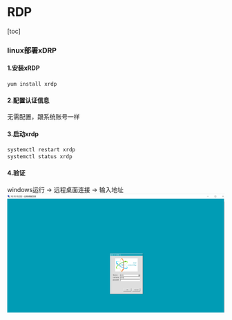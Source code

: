 # RDP

[toc]

### linux部署xDRP

#### 1.安装xRDP
```shell
yum install xrdp
```

#### 2.配置认证信息
无需配置，跟系统账号一样

#### 3.启动xrdp
```shell
systemctl restart xrdp
systemctl status xrdp
```

#### 4.验证
windows运行 -> 远程桌面连接 -> 输入地址
![](./imgs/rdp_01.png)
